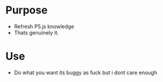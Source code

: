 # Purpose 
- Refresh P5.js knowledge
- Thats genuinely it.

# Use
- Do what you want its buggy as fuck but i dont care enough
